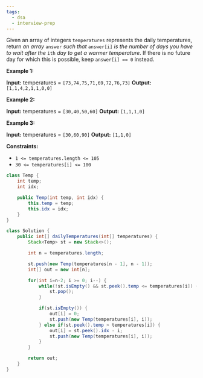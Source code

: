 ```yaml
---
tags:
  - dsa
  - interview-prep
---
```

Given an array of integers `temperatures` represents the daily temperatures, return _an array_ `answer` _such that_ `answer[i]` _is the number of days you have to wait after the_ `ith` _day to get a warmer temperature_. If there is no future day for which this is possible, keep `answer[i] == 0` instead.

**Example 1:**

**Input:** temperatures = `[73,74,75,71,69,72,76,73]`
**Output:** `[1,1,4,2,1,1,0,0]`

**Example 2:**

**Input:** temperatures = `[30,40,50,60]`
**Output:** `[1,1,1,0]`

**Example 3:**

**Input:** temperatures = `[30,60,90]`
**Output:** `[1,1,0]`

**Constraints:**

- `1 <= temperatures.length <= 105`
- `30 <= temperatures[i] <= 100`

```Java
class Temp {
    int temp;
    int idx;

    public Temp(int temp, int idx) {
        this.temp = temp;
        this.idx = idx;
    }
}

class Solution {
    public int[] dailyTemperatures(int[] temperatures) {
        Stack<Temp> st = new Stack<>();

        int n = temperatures.length;

        st.push(new Temp(temperatures[n - 1], n - 1));
        int[] out = new int[n];

        for(int i=n-2; i >= 0; i--) {
            while(!st.isEmpty() && st.peek().temp <= temperatures[i]) {
                st.pop();
            }

            if(st.isEmpty()) {
                out[i] = 0;
                st.push(new Temp(temperatures[i], i));
            } else if(st.peek().temp > temperatures[i]) {
                out[i] = st.peek().idx - i;
                st.push(new Temp(temperatures[i], i));
            }
        }

        return out;
    }
}
```